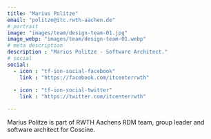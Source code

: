 ```yaml
---
title: "Marius Politze"
email: "politze@itc.rwth-aachen.de"
# portrait
image: "images/team/design-team-01.jpg"
image_webp: "images/team/design-team-01.webp"
# meta description
description : "Marius Politze - Software Architect."
# social
social:
  - icon : "tf-ion-social-facebook"
    link : "https://facebook.com/itcenterrwth"
    
  - icon : "tf-ion-social-twitter"
    link : "https://twitter.com/itcenterrwth"

---
```


Marius Politze is part of RWTH Aachens RDM team, group leader and software architect for Coscine.